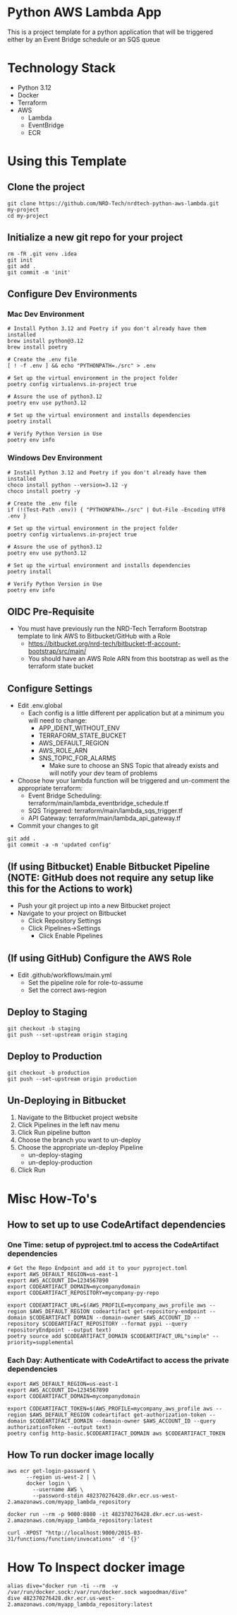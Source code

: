 # Python AWS Lambda App
This is a project template for a python application that will be triggered either by an Event Bridge schedule or an SQS queue

# Technology Stack
* Python 3.12
* Docker
* Terraform
* AWS
  * Lambda
  * EventBridge
  * ECR

# Using this Template

## Clone the project
```
git clone https://github.com/NRD-Tech/nrdtech-python-aws-lambda.git my-project
cd my-project
```

## Initialize a new git repo for your project
```
rm -fR .git venv .idea
git init
git add .
git commit -m 'init'
```

## Configure Dev Environments

### Mac Dev Environment
```
# Install Python 3.12 and Poetry if you don't already have them installed
brew install python@3.12
brew install poetry

# Create the .env file
[ ! -f .env ] && echo "PYTHONPATH=./src" > .env

# Set up the virtual environment in the project folder
poetry config virtualenvs.in-project true

# Assure the use of python3.12
poetry env use python3.12

# Set up the virtual environment and installs dependencies
poetry install

# Verify Python Version in Use
poetry env info
```

### Windows Dev Environment
```
# Install Python 3.12 and Poetry if you don't already have them installed
choco install python --version=3.12 -y
choco install poetry -y

# Create the .env file
if (!(Test-Path .env)) { "PYTHONPATH=./src" | Out-File -Encoding UTF8 .env }

# Set up the virtual environment in the project folder
poetry config virtualenvs.in-project true

# Assure the use of python3.12
poetry env use python3.12

# Set up the virtual environment and installs dependencies
poetry install

# Verify Python Version in Use
poetry env info
```

## OIDC Pre-Requisite
* You must have previously run the NRD-Tech Terraform Bootstrap template to link AWS to Bitbucket/GitHub with a Role
  * https://bitbucket.org/nrd-tech/bitbucket-tf-account-bootstrap/src/main/
  * You should have an AWS Role ARN from this bootstrap as well as the terraform state bucket

## Configure Settings
* Edit .env.global
  * Each config is a little different per application but at a minimum you will need to change:
    * APP_IDENT_WITHOUT_ENV
    * TERRAFORM_STATE_BUCKET
    * AWS_DEFAULT_REGION
    * AWS_ROLE_ARN
    * SNS_TOPIC_FOR_ALARMS
      * Make sure to choose an SNS Topic that already exists and will notify your dev team of problems
* Choose how your lambda function will be triggered and un-comment the appropriate terraform:
  * Event Bridge Scheduling: terraform/main/lambda_eventbridge_schedule.tf
  * SQS Triggered: terraform/main/lambda_sqs_trigger.tf
  * API Gateway: terraform/main/lambda_api_gateway.tf
* Commit your changes to git
```
git add .
git commit -a -m 'updated config'
```

## (If using Bitbucket) Enable Bitbucket Pipeline (NOTE: GitHub does not require any setup like this for the Actions to work)
* Push your git project up into a new Bitbucket project
* Navigate to your project on Bitbucket
  * Click Repository Settings
  * Click Pipelines->Settings
    * Click Enable Pipelines

## (If using GitHub) Configure the AWS Role
* Edit .github/workflows/main.yml
    * Set the pipeline role for role-to-assume
    * Set the correct aws-region

## Deploy to Staging
```
git checkout -b staging
git push --set-upstream origin staging
```

## Deploy to Production
```
git checkout -b production
git push --set-upstream origin production
```

## Un-Deploying in Bitbucket
1. Navigate to the Bitbucket project website
2. Click Pipelines in the left nav menu
3. Click Run pipeline button
4. Choose the branch you want to un-deploy
5. Choose the appropriate un-deploy Pipeline
   * un-deploy-staging
   * un-deploy-production
6. Click Run

# Misc How-To's

## How to set up to use CodeArtifact dependencies

### One Time: setup of pyproject.tml to access the CodeArtifact dependencies
```
# Get the Repo Endpoint and add it to your pyproject.toml
export AWS_DEFAULT_REGION=us-east-1
export AWS_ACCOUNT_ID=1234567890
export CODEARTIFACT_DOMAIN=mycompanydomain
export CODEARTIFACT_REPOSITORY=mycompany-py-repo

export CODEARTIFACT_URL=$(AWS_PROFILE=mycompany_aws_profile aws --region $AWS_DEFAULT_REGION codeartifact get-repository-endpoint --domain $CODEARTIFACT_DOMAIN --domain-owner $AWS_ACCOUNT_ID --repository $CODEARTIFACT_REPOSITORY --format pypi --query repositoryEndpoint --output text)
poetry source add $CODEARTIFACT_DOMAIN $CODEARTIFACT_URL"simple" --priority=supplemental
```

### Each Day: Authenticate with CodeArtifact to access the private dependencies
```
export AWS_DEFAULT_REGION=us-east-1
export AWS_ACCOUNT_ID=1234567890
export CODEARTIFACT_DOMAIN=mycompanydomain

export CODEARTIFACT_TOKEN=$(AWS_PROFILE=mycompany_aws_profile aws --region $AWS_DEFAULT_REGION codeartifact get-authorization-token --domain $CODEARTIFACT_DOMAIN --domain-owner $AWS_ACCOUNT_ID --query authorizationToken --output text)
poetry config http-basic.$CODEARTIFACT_DOMAIN aws $CODEARTIFACT_TOKEN
```

## How To run docker image locally
```
aws ecr get-login-password \
      --region us-west-2 | \
      docker login \
        --username AWS \
        --password-stdin 482370276428.dkr.ecr.us-west-2.amazonaws.com/myapp_lambda_repository

docker run --rm -p 9000:8080 -it 482370276428.dkr.ecr.us-west-2.amazonaws.com/myapp_lambda_repository:latest 

curl -XPOST "http://localhost:9000/2015-03-31/functions/function/invocations" -d '{}'

```

# How To Inspect docker image
```
alias dive="docker run -ti --rm  -v /var/run/docker.sock:/var/run/docker.sock wagoodman/dive"
dive 482370276428.dkr.ecr.us-west-2.amazonaws.com/myapp_lambda_repository:latest
```

